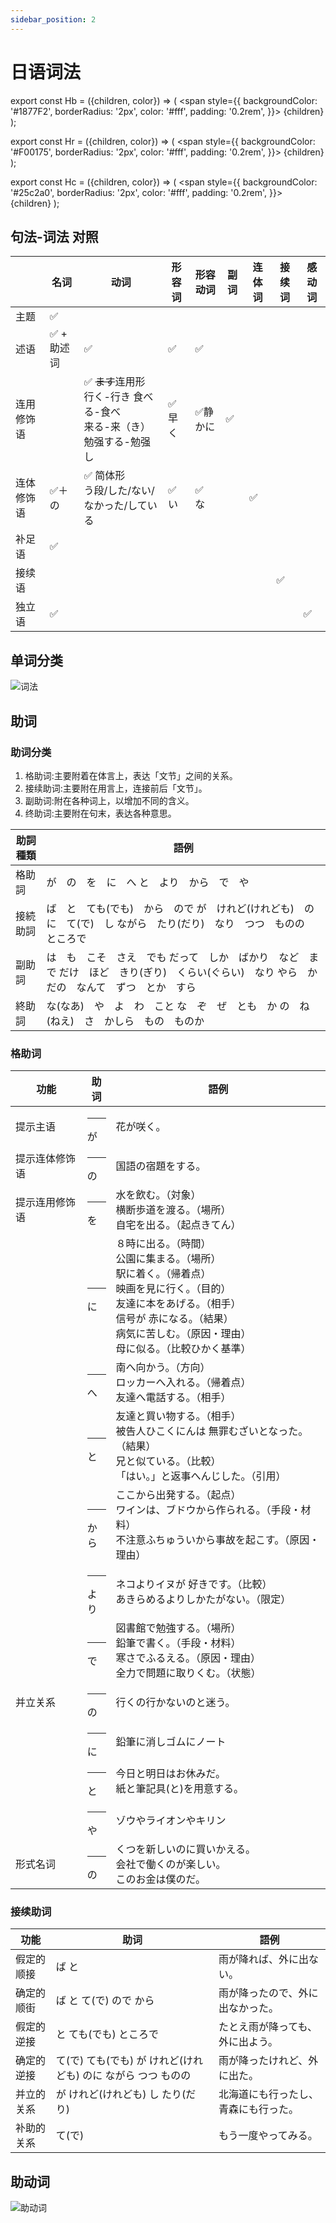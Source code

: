```yaml
---
sidebar_position: 2
---
```


# 日语词法


export const Hb = ({children, color}) => (
  <span
    style={{
      backgroundColor: '#1877F2',
      borderRadius: '2px',
      color: '#fff',
      padding: '0.2rem',
    }}>
    {children}
  </span>
);

export const Hr = ({children, color}) => (
  <span
    style={{
      backgroundColor: '#F00175',
      borderRadius: '2px',
      color: '#fff',
      padding: '0.2rem',
    }}>
    {children}
  </span>
);

export const Hc = ({children, color}) => (
  <span
    style={{
      backgroundColor: '#25c2a0',
      borderRadius: '2px',
      color: '#fff',
      padding: '0.2rem',
    }}>
    {children}
  </span>
);

## 句法-词法 对照

|            | 名词       | 动词                                                                         | 形容词 | 形容动词 | 副词 | 连体词 | 接续词 | 感动词 |
| ---------- | ---------- | ---------------------------------------------------------------------------- | ------ | -------- | ---- | ------ | ------ | ------ |
| 主题       | ✅          |                                                                              |        |          |      |        |        |        |
| 述语       | ✅ + 助述词 | ✅                                                                            | ✅      | ✅        |      |        |        |        |
| 连用修饰语 |            | ✅ ~~ます~~连用形<br/>行く-行き 食べる-食べ<br/> 来る-来（き）勉强する-勉强し | ✅早く  | ✅静かに  | ✅    |        |        |        |
| 连体修饰语 | ✅＋の      | ✅ 简体形<br/>う段/した/ない/なかった/している                                | ✅ い   | ✅ な     |      | ✅      |        |        |
| 补足语     | ✅          |                                                                              |        |          |      |        |        |        |
| 接续语     |            |                                                                              |        |          |      |        | ✅      |        |
| 独立语     | ✅          |                                                                              |        |          |      |        |        | ✅      |

## 单词分类

![词法](/img/japanese/日语单词分类.png)

## 助词

### 助词分类

1. 格助词:主要附着在<Hb>体言</Hb>上，表达「文节」之间的关系。
2. 接续助词:主要附在<Hb>用言</Hb>上，连接前后「文节」。
3. 副助词:附在<Hb>各种词</Hb>上，以增加不同的含义。
4. 终助词:主要附在<Hb>句末</Hb>，表达各种意思。

| 助詞種類 | 語例 |
| -------- | ---------|
| 格助詞   | が　の　を　に　へ と　より　から　で　や   |
| 接続助詞 | ば　と　ても(でも)　から　ので が　けれど(けれども)　のに　て(で)　し ながら　たり(だり)　なり　つつ　ものの　ところで   |
| 副助詞   | は　も　こそ　さえ　でも だって　しか　ばかり　など　まで  だけ　ほど　きり(ぎり)　くらい(ぐらい)　なり やら　か　だの　なんて　ずつ　とか　すら |
| 終助詞   | な(なあ)　や　よ　わ　こと な　ぞ　ぜ　とも　か の　ね(ねえ)　さ　かしら　もの　ものか  |

### 格助词

| 功能 | 助词| 語例 |
| -------- | -------- | ---------|
| 提示主语 | <Hr>が</Hr> | 花<Hb>が</Hb>咲く。
| 提示连体修饰语| <Hr>の</Hr> | 国語<Hb>の</Hb>宿題をする。 |
| 提示连用修饰语 |<Hr>を</Hr>|水<Hb>を</Hb>飲む。（対象）<br/>横断歩道<Hb>を</Hb>渡る。（場所）<br/>自宅<Hb>を</Hb>出る。（起点きてん）|
||<Hr>に</Hr>|８時<Hb>に</Hb>出る。（時間）<br/>公園<Hb>に</Hb>集まる。（場所）<br/>駅<Hb>に</Hb>着く。（帰着点）<br/>映画を<Hb>見に</Hb>行く。（目的）<br/>友達<Hb>に</Hb>本をあげる。（相手）<br/>信号が 赤<Hb>に</Hb>なる。（結果）<br/>病気<Hb>に</Hb>苦しむ。（原因・理由）<br/>母<Hb>に</Hb>似る。（比較ひかく基準）|
||<Hr>へ</Hr>|南<Hb>へ</Hb>向かう。（方向）<br/>ロッカー<Hb>へ</Hb>入れる。（帰着点）<br/>友達<Hb>へ</Hb>電話する。（相手）<br/>|
||<Hr>と</Hr>|友達<Hb>と</Hb>買い物する。（相手）<br/>被告人ひこくにんは 無罪むざい<Hb>と</Hb>なった。（結果）<br/>兄<Hb>と</Hb>似ている。（比較）<br/>「はい。」<Hb>と</Hb>返事へんじした。（引用）|
||<Hr>から</Hr>|ここ<Hb>から</Hb>出発する。（起点）<br/>ワインは、ブドウ<Hb>から</Hb>作られる。（手段・材料）<br/> 不注意ふちゅうい<Hb>から</Hb>事故を起こす。（原因・理由）|
||<Hr>より</Hr>|ネコ<Hb>より</Hb>イヌが 好きです。（比較）<br/>あきらめる<Hb>より</Hb>しかたがない。（限定）|
||<Hr>で</Hr>|図書館<Hb>で</Hb>勉強する。（場所）<br/>鉛筆<Hb>で</Hb>書く。（手段・材料）<br/>寒さ<Hb>で</Hb>ふるえる。（原因・理由）<br/>全力<Hb>で</Hb>問題に取りくむ。（状態）|
| 并立关系| <Hr>の</Hr>|行く<Hb>の</Hb>行かない<Hb>の</Hb>と迷う。|
||<Hr>に</Hr>|鉛筆<Hb>に</Hb>消しゴム<Hb>に</Hb>ノート|
||<Hr>と</Hr>| 今日<Hb>と</Hb>明日はお休みだ。 <br/>紙<Hb>と</Hb>筆記具(と)を用意する。 |
||<Hr>や</Hr>| ゾウ<Hb>や</Hb>ライオン<Hb>や</Hb>キリン|
| 形式名词| <Hr>の</Hr> | くつを新しい<Hb>の</Hb>に買いかえる。<br/>会社で働く<Hb>の</Hb>が楽しい。<br/>このお金は僕<Hb>の</Hb>だ。 |

### 接续助词

| 功能 | 助词| 語例 |
| -------- | -------- | ---------|
| 假定的顺接 | ば と  | 雨が降れ<Hb>ば</Hb>、外に出ない。|
| 确定的顺街 | ば と て(で) ので から | 雨が降った<Hb>ので</Hb>、外に出なかった。|
| 假定的逆接 | と ても(でも) ところで | たとえ雨が降っ<Hb>ても</Hb>、外に出よう。|
| 确定的逆接 | て(で) ても(でも) が けれど(けれども) のに ながら つつ ものの	| 雨が降った<Hb>けれど</Hb>、外に出た。|
| 并立的关系 | が けれど(けれども) し たり(だり) | 北海道にも行った<Hb>し</Hb>、青森にも行った。|
| 补助的关系 | て(で) | もう一度やっ<Hb>て</Hb>みる。|


## 助动词
![助动词](/img/japanese/助动词.jpg)

<!-- 

***

## 用言
## 体言
## 修饰语
## 接续语

接续词已经在上文接续语中讨论过，故不再赘述。现在讨论两种类似于接续词，同时也可以作为`接续语`的词。

接续词用于句子句首和，句子中间。

但是这两种助词，不可以用于句首。

- 日本の寿司は美味しいです。`けれど`、値段が高いです。
- 試験お日は、鉛筆`または`ボールペンを用意してください。
- 試験お日は、鉛筆を用意してください。`または`、ボールペンでもいいです。

### 接续助词
做文节的助词
- 「日本の寿司は美味しい」`けれど`、値段が高いです。
- 「課税を引いた」`ので`、会社を休みます。

### 并立助词

- 試験お日は、鉛筆`か`ボールペンを用意してください。
- X 試験お日は、鉛筆を用意してください。`か`、ボールペンでもいいです。

## 独立语

## 助动词


### だ　です　である

| 判定助述詞 | だ﹝系列﹞       | です﹝系列﹞                                      | である﹝系列﹞   |
| ---------- | -------------- | ----------------------------------------------- | -------------- |
| 現在肯定形 | ～だ           | ～です                                          | ～である       |
| 現在否定形 | ～じゃない     | ～じゃありません   （～じゃないです）           | ～ではない     |
| 過去肯定形 | ～だった       | ～でした                                        | ～であった     |
| 過去否定形 | ～じゃなかった | ～じゃありませんでした   （～じゃなかったです） | ～ではなかった |
| て形       | ～で           | ～でして                                        | ～であって     |
| 意向形     | ～だろう       | ～でしょう                                      | ～であろう     |
| 條件形     | ～なら         | －                                              | ～であれば     |
| た-條件形  | ～だったら     | ～でしたら                                      | ～であったら   |
| 命令形     | －             | －                                              | ～であ         |

### 形式名词 + 助述词 = 文法功能
`のだ`
`ことだ`
`ものだ`
`ようだ`
`わけだ`
`はずだ`
`つもりだ`
`みたいだ`
`そうだ`
`べきだ`
`らしい`
`まい`

***

## 连体词
连接修饰名词的词

**あの、この、その、どの**

**大きな｜小さな** : 不是な形容词，因为其不能做用言。

***

## 接头词
`お金`
`お忙しい`
`ご褒美`
`大企業`

### 品词转换
- 無　関心

***

## 接尾词
`山田さん`
`靴屋`
`三人`
`私だち`
`風邪っぽい`

### 品词转换
| 接尾   | 转换                  | 例子                            |
| ------ | --------------------- | ------------------------------- |
| さ     | 形容词/形容动词->名词 | 大きい->大きさ 華やか->華やかさ |
| たて   | 动词->名词            | 焼きます->焼きたて              |
| らしい | 名词->形容词          | 男->男らしい                    |
| にくい | 动词->形容词          | 歩きます->歩きにくい            |
| がち   | 名词->形容动词        | 病気->病気がち                  |
| そう   | 形容词->形容动词      | 美味しい->美味しそう            |
| がる   | 形容词->动词          | 欲しい->欲しがる                |
| びる   | 名词->动词            | 大人->大人びる                  |

***

## 示词

| 意义        | 事物 |        | 地方   | 事物・地方・人 郑重 | 口語   | 这样～   那样～ | 这样的～   那样的～ |
| ----------- | ---- | ------ | ------ | ------------------- | ------ | --------------- | ------------------- |
| 品词   分类 | 名词 | 连体词 | 名词   | 名词                | 名词   | 副词            | 连体词              |
| こ          | これ | この   | ここ   | こちら              | こっち | こう            | こんな              |
| そ          | それ | その   | そこ   | そちら              | そっち | そう            | そんな              |
| あ          | あれ | あの   | あそこ | あちら              | あっち | ああ            | あんな              |
| ど          | どれ | どの   | どこ   | どちら              | どっち | どう            | どんな              |


### いう　ような　ように
`こういう`
`このような`
`このように`

*** -->
